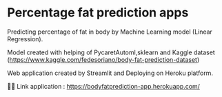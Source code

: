 # Percentage fat prediction apps

Predicting percentage of fat in body by Machine Learning model (Linear Regression).

Model created with helping of PycaretAutoml,sklearn and Kaggle dataset (https://www.kaggle.com/fedesoriano/body-fat-prediction-dataset)

Web application created by Streamlit and Deploying on Heroku platform.

:rocket::rocket: Link application : https://bodyfatprediction-app.herokuapp.com/
